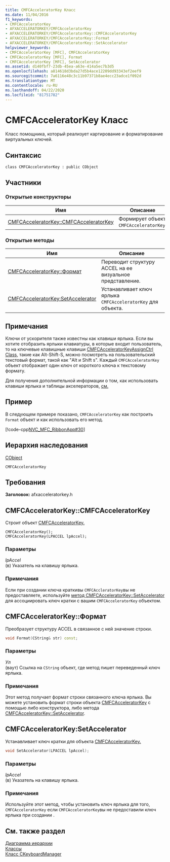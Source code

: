 ```yaml
---
title: CMFCAcceleratorKey Класс
ms.date: 11/04/2016
f1_keywords:
- CMFCAcceleratorKey
- AFXACCELERATORKEY/CMFCAcceleratorKey
- AFXACCELERATORKEY/CMFCAcceleratorKey::CMFCAcceleratorKey
- AFXACCELERATORKEY/CMFCAcceleratorKey::Format
- AFXACCELERATORKEY/CMFCAcceleratorKey::SetAccelerator
helpviewer_keywords:
- CMFCAcceleratorKey [MFC], CMFCAcceleratorKey
- CMFCAcceleratorKey [MFC], Format
- CMFCAcceleratorKey [MFC], SetAccelerator
ms.assetid: d140fbf7-23db-45ea-a63e-414a5ec7b3d5
ms.openlocfilehash: a814618d3bda27d5b4ace12209dd93343ef2eef9
ms.sourcegitcommit: 7a6116e48c3c11b97371b8ae4ecc23adce1f092d
ms.translationtype: MT
ms.contentlocale: ru-RU
ms.lasthandoff: 04/22/2020
ms.locfileid: "81751782"
---
```

# <a name="cmfcacceleratorkey-class"></a>CMFCAcceleratorKey Класс

Класс помощника, который реализует картирование и форматирование виртуальных ключей.

## <a name="syntax"></a>Синтаксис

```
class CMFCAcceleratorKey : public CObject
```

## <a name="members"></a>Участники

### <a name="public-constructors"></a>Открытые конструкторы

|Имя|Описание|
|----------|-----------------|
|[CMFCAcceleratorKey::CMFCAcceleratorKey](#cmfcacceleratorkey)|Формирует объект `CMFCAcceleratorKey`.|

### <a name="public-methods"></a>Открытые методы

|Имя|Описание|
|----------|-----------------|
|[CMFCAcceleratorKey::Формат](#format)|Переводит структуру ACCEL на ее визуальное представление.|
|[CMFCAcceleratorKey:SetAccelerator](#setaccelerator)|Устанавливает ключ ярлыка `CMFCAcceleratorKey` для объекта.|

## <a name="remarks"></a>Примечания

Ключи от ускорителя также известны как клавиши ярлыка. Если вы хотите отобразить ярлыки клавиатуры, в которые входит пользователь, то на ключевые клавишные клавиши [CMFCAcceleratorKeyAssignCtrl Class,](../../mfc/reference/cmfcacceleratorkeyassignctrl-class.md) такие как Alt-Shift-S, можно посмотреть на пользовательский текстовый формат, такой как "Alt и Shift s". Каждый `CMFCAcceleratorKey` объект отображает один ключ от короткого ключа к текстовому формату.

Для получения дополнительной информации о том, как использовать клавиши ярлыка и таблицы акселераторов, [см.](../../mfc/reference/ckeyboardmanager-class.md)

## <a name="example"></a>Пример

В следующем примере показано, `CMFCAcceleratorKey` как построить `Format` объект и как использовать его метод.

[!code-cpp[NVC_MFC_RibbonApp#30](../../mfc/reference/codesnippet/cpp/cmfcacceleratorkey-class_1.cpp)]

## <a name="inheritance-hierarchy"></a>Иерархия наследования

[CObject](../../mfc/reference/cobject-class.md)

`CMFCAcceleratorKey`

## <a name="requirements"></a>Требования

**Заголовок:** afxacceleratorkey.h

## <a name="cmfcacceleratorkeycmfcacceleratorkey"></a><a name="cmfcacceleratorkey"></a>CMFCAcceleratorKey::CMFCAcceleratorKey

Строит объект [CMFCAcceleratorKey.](../../mfc/reference/cmfcacceleratorkey-class.md)

```
CMFCAcceleratorKey();
CMFCAcceleratorKey(LPACCEL lpAccel);
```

### <a name="parameters"></a>Параметры

*lpAccel*<br/>
(в) Указатель на клавишу ярлыка.

### <a name="remarks"></a>Примечания

Если при создании ключа краткивы `CMFCAccleratorKey`вы не предоставляете, используйте [метод CMFCAcceleratorKey::SetAccelerator](#setaccelerator) для ассоциировать ключ кратки с вашим `CMFCAcceleratorKey` объектом.

## <a name="cmfcacceleratorkeyformat"></a><a name="format"></a>CMFCAcceleratorKey::Формат

Преобразует структуру ACCEL в связанное с ней значение строки.

```cpp
void Format(CString& str) const;
```

### <a name="parameters"></a>Параметры

*Ул*<br/>
(ваут) Ссылка на `CString` объект, где метод пишет переведенный ключ ярлыка.

### <a name="remarks"></a>Примечания

Этот метод получает формат строки связанного ключа ярлыка. Вы можете установить формат строки объекта [CMFCAcceleratorKey](../../mfc/reference/cmfcacceleratorkey-class.md) с помощью либо конструктора, либо метода [CMFCAcceleratorKey::SetAccelerator](#setaccelerator).

## <a name="cmfcacceleratorkeysetaccelerator"></a><a name="setaccelerator"></a>CMFCAcceleratorKey:SetAccelerator

Устанавливает ключ кратки для объекта [CMFCAcceleratorKey.](../../mfc/reference/cmfcacceleratorkey-class.md)

```cpp
void SetAccelerator(LPACCEL lpAccel);
```

### <a name="parameters"></a>Параметры

*lpAccel*<br/>
(в) Указатель на клавишу ярлыка.

### <a name="remarks"></a>Примечания

Используйте этот метод, чтобы установить ключ ярлыка для того, `CMFCAcceleratorKey` если `CMFCAcceleratorKey`вы не предоставили ключ ярлыка при создании .

## <a name="see-also"></a>См. также раздел

[Диаграмма иерархии](../../mfc/hierarchy-chart.md)<br/>
[Классы](../../mfc/reference/mfc-classes.md)<br/>
[Класс CKeyboardManager](../../mfc/reference/ckeyboardmanager-class.md)
